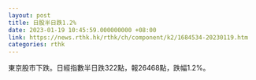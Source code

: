 ```yaml
---
layout: post
title: 日股半日跌1.2%
date: 2023-01-19 10:45:59.000000000 +08:00
link: https://news.rthk.hk/rthk/ch/component/k2/1684534-20230119.htm
categories: rthk
---
```


東京股市下跌。日經指數半日跌322點，報26468點，跌幅1.2%。
